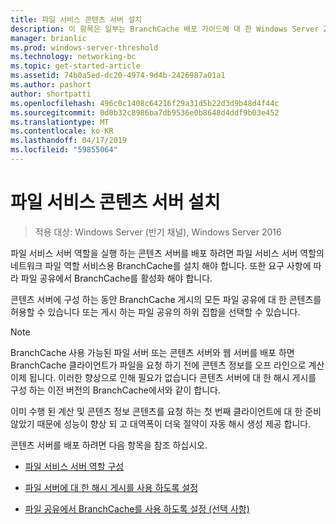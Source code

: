 ```yaml
---
title: 파일 서비스 콘텐츠 서버 설치
description: 이 항목은 일부는 BranchCache 배포 가이드에 대 한 Windows Server 2016, 지사에 WAN 대역폭 사용량을 최적화 하기 위해 분산 및 호스트 캐시 모드로 BranchCache를 배포 하는 방법을 보여 주는
manager: brianlic
ms.prod: windows-server-threshold
ms.technology: networking-bc
ms.topic: get-started-article
ms.assetid: 74b0a5ed-dc20-4974-9d4b-2426987a01a1
ms.author: pashort
author: shortpatti
ms.openlocfilehash: 496c0c1408c64216f29a31d5b22d3d9b48d4f44c
ms.sourcegitcommit: 0d0b32c8986ba7db9536e0b8648d4ddf9b03e452
ms.translationtype: MT
ms.contentlocale: ko-KR
ms.lasthandoff: 04/17/2019
ms.locfileid: "59855064"
---
```

# <a name="install-file-services-content-servers"></a>파일 서비스 콘텐츠 서버 설치

>적용 대상: Windows Server (반기 채널), Windows Server 2016

파일 서비스 서버 역할을 실행 하는 콘텐츠 서버를 배포 하려면 파일 서비스 서버 역할의 네트워크 파일 역할 서비스용 BranchCache를 설치 해야 합니다. 또한 요구 사항에 따라 파일 공유에서 BranchCache를 활성화 해야 합니다.  
  
콘텐츠 서버에 구성 하는 동안 BranchCache 게시의 모든 파일 공유에 대 한 콘텐츠를 허용할 수 있습니다 또는 게시 하는 파일 공유의 하위 집합을 선택할 수 있습니다.  
  
> [!NOTE]  
> BranchCache 사용 가능된 파일 서버 또는 콘텐츠 서버와 웹 서버를 배포 하면 BranchCache 클라이언트가 파일을 요청 하기 전에 콘텐츠 정보를 오프 라인으로 계산 이제 됩니다. 이러한 향상으로 인해 필요가 없습니다 콘텐츠 서버에 대 한 해시 게시를 구성 하는 이전 버전의 BranchCache에서와 같이 합니다.  
>   
> 이미 수행 된 계산 및 콘텐츠 정보 콘텐츠를 요청 하는 첫 번째 클라이언트에 대 한 준비 않았기 때문에 성능이 향상 되 고 대역폭이 더욱 절약이 자동 해시 생성 제공 합니다.  
  
콘텐츠 서버를 배포 하려면 다음 항목을 참조 하십시오.  
  
-   [파일 서비스 서버 역할 구성](../../branchcache/deploy/Configure-the-File-Services-server-role.md)  
  
-   [파일 서버에 대 한 해시 게시를 사용 하도록 설정](../../branchcache/deploy/Enable-Hash-Publication-for-File-Servers.md)  
  
-   [파일 공유에서 BranchCache를 사용 하도록 설정 &#40;선택 사항&#41;](../../branchcache/deploy/enable-bc-on-file-share.md)  
  


